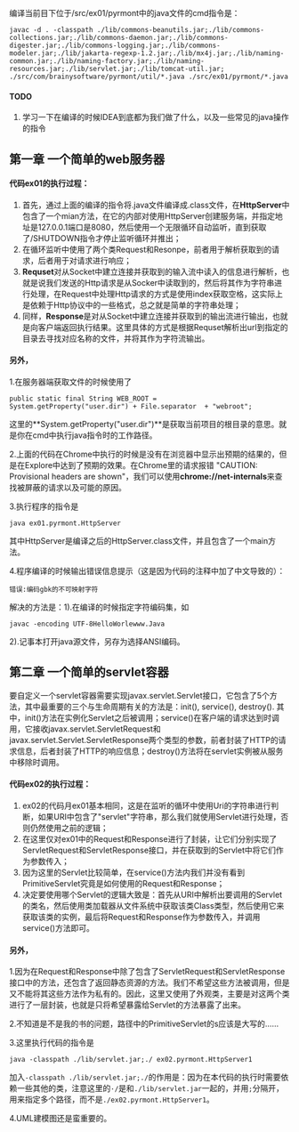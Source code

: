 编译当前目下位于/src/ex01/pyrmont中的java文件的cmd指令是：

    javac -d . -classpath ./lib/commons-beanutils.jar;./lib/commons-collections.jar;./lib/commons-daemon.jar;./lib/commons-digester.jar;./lib/commons-logging.jar;./lib/commons-modeler.jar;./lib/jakarta-regexp-1.2.jar;./lib/mx4j.jar;./lib/naming-common.jar;./lib/naming-factory.jar;./lib/naming-resources.jar;./lib/servlet.jar;./lib/tomcat-util.jar; ./src/com/brainysoftware/pyrmont/util/*.java ./src/ex01/pyrmont/*.java

#### TODO 
1. 学习一下在编译的时候IDEA到底都为我们做了什么，以及一些常见的java操作的指令


## 第一章 一个简单的web服务器

#### 代码ex01的执行过程：
	
1. 首先，通过上面的编译的指令将.java文件编译成.class文件，在**HttpServer**中包含了一个mian方法，在它的内部对使用HttpServer创建服务端，并指定地址是127.0.0.1端口是8080，然后使用一个无限循环自动监听，直到获取了/SHUTDOWN指令才停止监听循环并推出；
2. 在循环监听中使用了两个类Request和Resonpe，前者用于解析获取到的请求，后者用于对请求进行响应；
3. **Requset**对从Socket中建立连接并获取到的输入流中读入的信息进行解析，也就是说我们发送的Http请求是从Socker中读取到的，然后将其作为字符串进行处理，在Request中处理Http请求的方式是使用index获取空格，这实际上是依赖于Http协议中的一些格式，总之就是简单的字符串处理；
4. 同样，**Response**是对从Socket中建立连接并获取到的输出流进行输出，也就是向客户端返回执行结果。这里具体的方式是根据Requset解析出url到指定的目录去寻找对应名称的文件，并将其作为字符流输出。

#### 另外，

1.在服务器端获取文件的时候使用了

	public static final String WEB_ROOT =
    System.getProperty("user.dir") + File.separator  + "webroot";

这里的**System.getProperty("user.dir")**是获取当前项目的根目录的意思。就是你在cmd中执行java指令时的工作路径。

2.上面的代码在Chrome中执行的时候是没有在浏览器中显示出预期的结果的，但是在Explore中达到了预期的效果。在Chrome里的请求报错 "CAUTION: Provisional headers are shown"，我们可以使用**chrome://net-internals**来查找被屏蔽的请求以及可能的原因。

3.执行程序的指令是
	
	java ex01.pyrmont.HttpServer

其中HttpServer是编译之后的HttpServer.class文件，并且包含了一个main方法。

4.程序编译的时候输出错误信息提示（这是因为代码的注释中加了中文导致的）：

	错误:编码gbk的不可映射字符

解决的方法是：1).在编译的时候指定字符编码集，如

	javac -encoding UTF-8HelloWorlewww.Java

2).记事本打开java源文件，另存为选择ANSI编码。

## 第二章 一个简单的servlet容器

要自定义一个servlet容器需要实现javax.servlet.Servlet接口，它包含了5个方法，其中最重要的三个与生命周期有关的方法是：init(), service(), destroy(). 其中，init()方法在实例化Servlet之后被调用；service()在客户端的请求达到时调用，它接收javax.servlet.ServletRequest和javax.servlet.Servlet.ServletResponse两个类型的参数，前者封装了HTTP的请求信息，后者封装了HTTP的响应信息；destroy()方法将在servlet实例被从服务中移除时调用。

#### 代码ex02的执行过程：
1. ex02的代码月ex01基本相同，这是在监听的循环中使用Uri的字符串进行判断，如果URI中包含了"servlet"字符串，那么我们就使用Servlet进行处理，否则仍然使用之前的逻辑；
2. 在这里仅对ex01中的Request和Response进行了封装，让它们分别实现了ServletRequest和ServletResponse接口，并在获取到的Servlet中将它们作为参数传入；
3. 因为这里的Servlet比较简单，在service()方法内我们并没有看到PrimitiveServlet究竟是如何使用的Request和Response；
4. 决定要使用哪个Servlet的逻辑大致是：首先从URI中解析出要调用的Servlet的类名，然后使用类加载器从文件系统中获取该类Class类型，然后使用它来获取该类的实例，最后将Request和Response作为参数传入，并调用service()方法即可。

#### 另外，

1.因为在Request和Response中除了包含了ServletRequest和ServletResponse接口中的方法，还包含了返回静态资源的方法。我们不希望这些方法被调用，但是又不能将其这些方法作为私有的。因此，这里又使用了外观类，主要是对这两个类进行了一层封装，也就是只将希望暴露给Servlet的方法暴露了出来。

2.不知道是不是我的书的问题，路径中的PrimitiveServlet的s应该是大写的……

3.这里执行代码的指令是

	java -classpath ./lib/servlet.jar;./ ex02.pyrmont.HttpServer1	

加入``-classpath ./lib/servlet.jar;./``的作用是：因为在本代码的执行时需要依赖一些其他的类，注意这里的``·/``是和``./lib/servlet.jar``一起的，并用``;``分隔开，用来指定多个路径，而不是``./ex02.pyrmont.HttpServer1``。

4.UML建模图还是蛮重要的。

